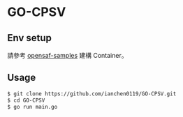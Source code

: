# GO-CPSV

## Env setup

請參考 [opensaf-samples](https://github.com/ianchen0119/opensaf-samples) 建構 Container。

## Usage

```sh
$ git clone https://github.com/ianchen0119/GO-CPSV.git
$ cd GO-CPSV
$ go run main.go
```
